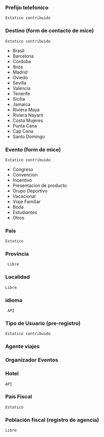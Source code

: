 ### Prefijo telefonico

	Estatico contribuido

### Destino (form de contacto de mice)

	Estatico contribuido  

- Brasil  
- Barcelona  
- Cordoba  
- Ibiza  
- Madrid  
- Oviedo  
- Sevilla  
- Valencia  
- Tenerife  
- Sicilia  
- Jamaica  
- Riviera Maya  
- Riviera Nayarit  
- Costa Mujeres  
- Punta Cana  
- Cap Cana  
- Santo Domingo
### Evento (form de mice)

	Estatico contribuido

- Congreso  
- Convencion  
- Incentivo  
- Presentacion de producto  
- Grupo Deportivo  
- Vacacional  
- Viaje Familiar  
- Boda  
- Estudiantes  
- Otros
### Pais

	Estatico
### Provincia

	 Libre
### Localidad

	Libre

### idioma

	 API
### Tipo de Usuario (pre-registro)

	Estatico contribuido

### Agente viajes

	
### Organizador Eventos

	
### Hotel

	API  
### Pais Fiscal
	Estatico
### Población fiscal (registro de agencia)

	Libre